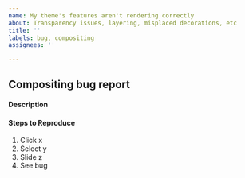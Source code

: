 ```yaml
---
name: My theme's features aren't rendering correctly
about: Transparency issues, layering, misplaced decorations, etc
title: ''
labels: bug, compositing
assignees: ''

---
```


## Compositing bug report
#### Description
<!-- What's the issue? Describe it here. -->

#### Steps to Reproduce
<!-- What did you do to cause this bug? -->
1. Click x
2. Select y
3. Slide z
4. See bug
